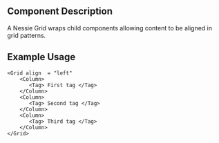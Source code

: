 Component Description
---------------------

A Nessie Grid wraps child components allowing content to be aligned in grid patterns.

Example Usage
-------------

    <Grid align  = "left"
		<Column>
		   <Tag> First tag </Tag>
		</Column>
		<Column>
		   <Tag> Second tag </Tag>
		</Column>
		<Column>
		   <Tag> Third tag </Tag>
		</Column>
    </Grid>

